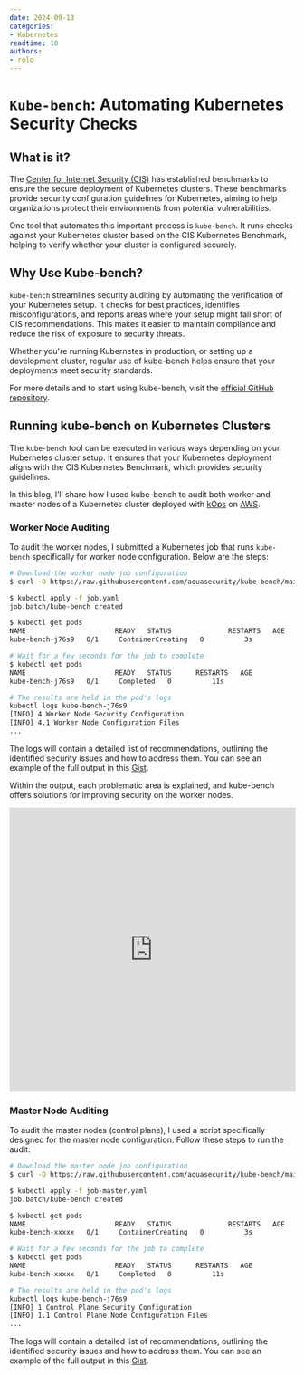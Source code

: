 ```yaml
---
date: 2024-09-13
categories:
- Kubernetes  
readtime: 10  
authors:
- rolo
---
```


# `Kube-bench`: Automating Kubernetes Security Checks

## What is it?
The [Center for Internet Security (CIS)](https://www.cisecurity.org/benchmark/kubernetes) has established benchmarks to ensure the secure deployment of Kubernetes clusters. These benchmarks provide security configuration guidelines for Kubernetes, aiming to help organizations protect their environments from potential vulnerabilities.

One tool that automates this important process is `kube-bench`. It runs checks against your Kubernetes cluster based on the CIS Kubernetes Benchmark, helping to verify whether your cluster is configured securely.


## Why Use Kube-bench?
`kube-bench` streamlines security auditing by automating the verification of your Kubernetes setup. It checks for best practices, identifies misconfigurations, and reports areas where your setup might fall short of CIS recommendations. This makes it easier to maintain compliance and reduce the risk of exposure to security threats.

Whether you're running Kubernetes in production, or setting up a development cluster, regular use of kube-bench helps ensure that your deployments meet security standards.

For more details and to start using kube-bench, visit the [official GitHub repository](https://github.com/aquasecurity/kube-bench).

## Running kube-bench on Kubernetes Clusters
The `kube-bench` tool can be executed in various ways depending on your Kubernetes cluster setup. It ensures that your Kubernetes deployment aligns with the CIS Kubernetes Benchmark, which provides security guidelines.

In this blog, I’ll share how I used kube-bench to audit both worker and master nodes of a Kubernetes cluster deployed with [kOps](https://kops.sigs.k8s.io/) on [AWS](https://kops.sigs.k8s.io/getting_started/aws/).

### Worker Node Auditing
To audit the worker nodes, I submitted a Kubernetes job that runs `kube-bench` specifically for worker node configuration. Below are the steps:

```bash
# Download the worker node job configuration
$ curl -O https://raw.githubusercontent.com/aquasecurity/kube-bench/main/job.yaml

$ kubectl apply -f job.yaml
job.batch/kube-bench created

$ kubectl get pods
NAME                      READY   STATUS              RESTARTS   AGE
kube-bench-j76s9   0/1     ContainerCreating   0          3s

# Wait for a few seconds for the job to complete
$ kubectl get pods
NAME                      READY   STATUS      RESTARTS   AGE
kube-bench-j76s9   0/1     Completed   0          11s

# The results are held in the pod's logs
kubectl logs kube-bench-j76s9
[INFO] 4 Worker Node Security Configuration
[INFO] 4.1 Worker Node Configuration Files
...
```

The logs will contain a detailed list of recommendations, outlining the identified security issues and how to address them. You can see an example of the full output in this [Gist](https://gist.github.com/rolo5555/6d96f59f2d7d390adfd99958e688ee04).

Within the output, each problematic area is explained, and kube-bench offers solutions for improving security on the worker nodes.

<iframe src="https://gist.github.com/rolo5555/6d96f59f2d7d390adfd99958e688ee04" width="100%" height="500px" style="border: 1px solid #ddd;"></iframe>

### Master Node Auditing
To audit the master nodes (control plane), I used a script specifically designed for the master node configuration. Follow these steps to run the audit:

```bash
# Download the master node job configuration
$ curl -O https://raw.githubusercontent.com/aquasecurity/kube-bench/main/job-master.yaml

$ kubectl apply -f job-master.yaml
job.batch/kube-bench created

$ kubectl get pods
NAME                      READY   STATUS              RESTARTS   AGE
kube-bench-xxxxx   0/1     ContainerCreating   0          3s

# Wait for a few seconds for the job to complete
$ kubectl get pods
NAME                      READY   STATUS      RESTARTS   AGE
kube-bench-xxxxx   0/1     Completed   0          11s

# The results are held in the pod's logs
kubectl logs kube-bench-j76s9
[INFO] 1 Control Plane Security Configuration
[INFO] 1.1 Control Plane Node Configuration Files
...
```
The logs will contain a detailed list of recommendations, outlining the identified security issues and how to address them. You can see an example of the full output in this [Gist](https://gist.github.com/rolo5555/0bc6ab77eaabce438d3a6f90f848c40e).